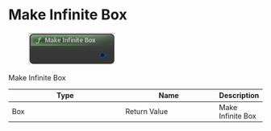 # Make Infinite Box

<div align="left" data-full-width="false">

<figure><img src="Make_Infinite_Box.png" alt=""><figcaption></figcaption></figure>

</div>

Make Infinite Box

<table>
<thead><tr><th width="250">Type</th><th width="200">Name</th><th>Description</th></tr></thead>
<tbody>
<tr><td>Box</td><td>Return Value</td><td>Make Infinite Box</td></tr>
</tbody>
</table>